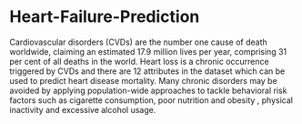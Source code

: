 # Heart-Failure-Prediction
Cardiovascular disorders (CVDs) are the number one cause of death worldwide, claiming an estimated 17.9 million lives per year, comprising 31 per cent of all deaths in the world. Heart loss is a chronic occurrence triggered by CVDs and there are 12 attributes in the dataset which can be used to predict heart disease mortality. Many chronic disorders may be avoided by applying population-wide approaches to tackle behavioral risk factors such as cigarette consumption, poor nutrition and obesity , physical inactivity and excessive alcohol usage.
